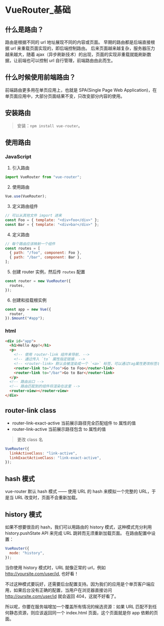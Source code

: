 # VueRouter\_基础

## 什么是路由？

路由是根据不同的 url 地址展现不同的内容或页面。
早期的路由都是后端直接根据 url 来重载页面实现的，即后端控制路由。
后来页面越来越复杂，服务器压力越来越大，随着 ajax（异步刷新技术）的出现，页面的实现非重载就能刷新数据，让前端也可以控制 url 自行管理，前端路由由此而生。

## 什么时候使用前端路由？

前端路由更多用在单页应用上，也就是 SPA(Single Page Web Application)，在单页面应用中，大部分页面结果不变，只改变部分内容的使用。

## 安装路由

> 安装：`npm install vue-router`。

## 使用路由

### JavaScript

1. 引入路由

```js
import VueRouter from "vue-router";
```

2. 使用路由

```js
Vue.use(VueRouter);
```

3. 定义路由组件

```js
// 可以从其他文件 import 进来
const Foo = { template: "<div>foo</div>" };
const Bar = { template: "<div>bar</div>" };
```

4. 定义路由

```js
// 每个路由应该映射一个组件
const routes = [
  { path: "/foo", component: Foo },
  { path: "/bar", component: Bar },
];
```

5. 创建 router 实例，然后传 `routes` 配置

```js
const router = new VueRouter({
  routes,
});
```

6. 创建和挂载根实例

```js
const app = new Vue({
  router,
}).$mount("#app");
```

### html

```html
<div id="app">
  <h1>Hello App!</h1>
  <p>
    <!-- 使用 router-link 组件来导航. -->
    <!-- 通过传入 `to` 属性指定链接. -->
    <!-- <router-link> 默认会被渲染成一个 `<a>` 标签，可以通过tag属性更改标签名 -->
    <router-link to="/foo">Go to Foo</router-link>
    <router-link to="/bar">Go to Bar</router-link>
  </p>
  <!-- 路由出口 -->
  <!-- 路由匹配到的组件将渲染在这里 -->
  <router-view></router-view>
</div>
```

## router-link class

- router-link-exact-active 当前展示路径完全匹配组件 to 属性的值
- router-link-active 当前展示路径包含 to 属性的值

> 更改 class 名

```js
VueRouter({
  linkActiveClass: "link-active",
  linkExactActiveClass: "link-exact-active",
});
```

## hash 模式

vue-router 默认 hash 模式 —— 使用 URL 的 hash 来模拟一个完整的 URL，于是当 URL 改变时，页面不会重新加载。

## history 模式

如果不想要很丑的 hash，我们可以用路由的 history 模式，这种模式充分利用 history.pushState API 来完成 URL 跳转而无须重新加载页面。
在路由配置中设置：

```js
VueRouter({
  mode: "history",
});
```

当你使用 history 模式时，URL 就像正常的 url，例如 http://yoursite.com/user/id, 也好看！

不过这种模式要玩好，还需要后台配置支持。因为我们的应用是个单页客户端应用，如果后台没有正确的配置，当用户在浏览器直接访问 http://oursite.com/user/id 就会返回 404，这就不好看了。

所以呢，你要在服务端增加一个覆盖所有情况的候选资源：如果 URL 匹配不到任何静态资源，则应该返回同一个 index.html 页面，这个页面就是你 app 依赖的页面。

